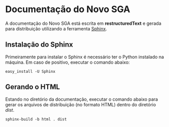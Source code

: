 Documentação do Novo SGA
===

A documentação do Novo SGA está escrita em **restructuredText** e gerada para distribuição utilizando a ferramenta [Sphinx](http://sphinx-doc.org/).


Instalação do Sphinx
----

Primeiramente para instalar o Sphinx é necessário ter o Python instalado na máquina. Em caso de positivo, executar o comando abaixo:

    easy_install -U Sphinx
    

Gerando o HTML
----

Estando no diretório da documentação, executar o comando abaixo para gerar os arquivos de distribuição (no formato HTML) dentro do diretório *dist*.

    sphinx-build -b html . dist
    
    
